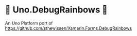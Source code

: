 # 🌈 Uno.DebugRainbows 🌈 
An Uno Platform port of https://github.com/sthewissen/Xamarin.Forms.DebugRainbows
